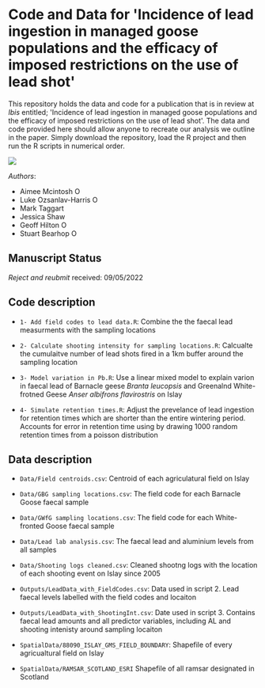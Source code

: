 # Code and Data for 'Incidence of lead ingestion in managed goose populations and the efficacy of imposed restrictions on the use of lead shot'
This repository holds the data and code for a publication that is in review at *Ibis* entitled; 'Incidence of lead ingestion in managed goose populations and the efficacy of imposed restrictions on the use of lead shot'. The data and code provided here should allow anyone to recreate our analysis we outline in the paper. Simply download the repository, load the R project and then run the R scripts in numerical order.

![](https://img.shields.io/github/directory-file-count/LukeOzsanlav/Ibis_2022_lead)

_Authors_:

- Aimee Mcintosh <a itemprop="sameAs" content="https://orcid.org/0000-0002-4975-3682" href="https://orcid.org/0000-0002-4975-3682" target="orcid.widget" rel="me noopener noreferrer" style="vertical-align:top;"><img src="https://orcid.org/sites/default/files/images/orcid_16x16.png" alt="ORCID iD icon" style="width:1em;margin-right:.5em;"/></a>
- Luke Ozsanlav-Harris <a itemprop="sameAs" content="https://orcid.org/0000-0003-3889-6722" href="https://orcid.org/0000-0003-3889-6722" target="orcid.widget" rel="me noopener noreferrer" style="vertical-align:top;"><img src="https://orcid.org/sites/default/files/images/orcid_16x16.png" alt="ORCID iD icon" style="width:1em;margin-right:.5em;"/></a>
- Mark Taggart
- Jessica Shaw
- Geoff Hilton <a itemprop="sameAs" content="https://orcid.org/0000-0001-9062-3030" href="https://orcid.org/0000-0001-9062-3030" target="orcid.widget" rel="me noopener noreferrer" style="vertical-align:top;"><img src="https://orcid.org/sites/default/files/images/orcid_16x16.png" alt="ORCID iD icon" style="width:1em;margin-right:.5em;"/></a>
- Stuart Bearhop <a itemprop="sameAs" content="https://orcid.org/0000-0002-5864-0129" href="https://orcid.org/0000-0002-5864-0129" target="orcid.widget" rel="me noopener noreferrer" style="vertical-align:top;"><img src="https://orcid.org/sites/default/files/images/orcid_16x16.png" alt="ORCID iD icon" style="width:1em;margin-right:.5em;"/></a>


## Manuscript Status
*Reject and reubmit* received: 09/05/2022


## Code description
- `1- Add field codes to lead data.R`: Combine the the faecal lead measurments with the sampling locations

- `2- Calculate shooting intensity for sampling locations.R`: Calcualte the cumulaitve number of lead shots fired in a 1km buffer around the sampling location

- `3- Model variation in Pb.R`: Use a linear mixed model to explain varion in faecal lead of Barnacle geese *Branta leucopsis* and Greenalnd White-frotned Geese *Anser albifrons flavirostris* on Islay

- `4- Simulate retention times.R`: Adjust the prevelance of lead ingestion for retention times which are shorter than the entire wintering period. Accounts for error in retention time using by drawing 1000 random retention times from a poisson distribution

## Data description
- `Data/Field centroids.csv`: Centroid of each agriculatural field on Islay

- `Data/GBG sampling locations.csv`: The field code for each Barnacle Goose faecal sample

- `Data/GWfG sampling locations.csv`: The field code for each White-fronted Goose faecal sample

- `Data/Lead lab analysis.csv`: The faecal lead and aluminium levels from all samples 

- `Data/Shooting logs cleaned.csv`: Cleaned shootng logs with the location of each shooting event on Islay since 2005

- `Outputs/LeadData_with_FieldCodes.csv`: Data used in script 2. Lead faecal levels labelled with the field codes and locaiton

- `Outputs/LeadData_with_ShootingInt.csv`: Date used in script 3. Contains faecal lead amounts and all predictor variables, including AL and shooting intenisty around sampling locaiton

- `SpatialData/88090_ISLAY_GMS_FIELD_BOUNDARY`: Shapefile of every agricualtural field on Islay

- `SpatialData/RAMSAR_SCOTLAND_ESRI` Shapefile of all ramsar designated in Scotland
